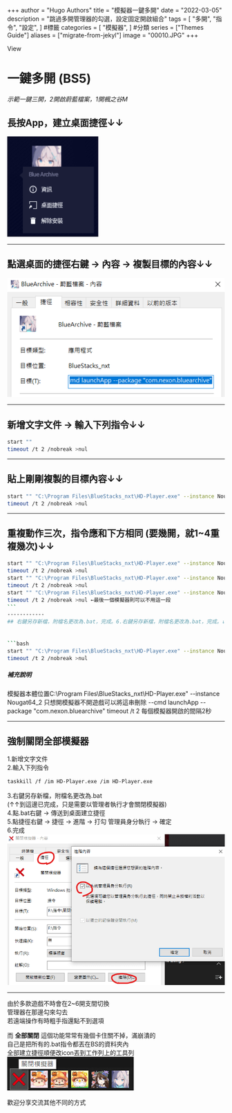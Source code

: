 +++
author = "Hugo Authors"
title = "模擬器一鍵多開"
date = "2022-03-05"
description = "跳過多開管理器的勾選，設定固定開啟組合"
tags = [
    "多開",
    "指令",
    "設定",
] #標籤
categories = [
    "模擬器",
] #分類
series = ["Themes Guide"]
aliases = ["migrate-from-jekyl"]
image = "00010.JPG"
+++
<!-- Global site tag (gtag.js) - Google Analytics -->
<script async src="https://www.googletagmanager.com/gtag/js?id=G-FNDM35MCGM"></script>
<script>
  window.dataLayer = window.dataLayer || [];
  function gtag(){dataLayer.push(arguments);}
  gtag('js', new Date());

  gtag('config', 'G-FNDM35MCGM');
</script>
View<span id="busuanzi_value_site_uv"></span>


# 一鍵多開 (BS5)

*示範一鍵三開，2開啟蔚藍檔案，1開楓之谷M*

## 長按App，建立桌面捷徑↓↓
![](00011.PNG)

------------


## 點選桌面的捷徑右鍵 → 內容 → 複製目標的內容↓↓
![](00012.PNG)

------------


## 新增文字文件 → 輸入下列指令↓↓
```bash
start ""
timeout /t 2 /nobreak >nul
```


------------


## 貼上剛剛複製的目標內容↓↓
```bash
start "" "C:\Program Files\BlueStacks_nxt\HD-Player.exe" --instance Nougat64  --cmd launchApp --package "com.nexon.bluearchive"
timeout /t 2 /nobreak >nul
```

------------


## 重複動作三次，指令應和下方相同 (要幾開，就1~4重複幾次)↓↓
```bash
start "" "C:\Program Files\BlueStacks_nxt\HD-Player.exe" --instance Nougat64  --cmd launchApp --package "com.nexon.bluearchive"
timeout /t 2 /nobreak >nul
start "" "C:\Program Files\BlueStacks_nxt\HD-Player.exe" --instance Nougat64_2  --cmd launchApp --package "com.nexon.bluearchive"
timeout /t 2 /nobreak >nul
start "" "C:\Program Files\BlueStacks_nxt\HD-Player.exe" --instance Nougat64_3  --cmd launchApp --package "com.nexon.maplem.global"
timeout /t 2 /nobreak >nul ←最後一個模擬器則可以不用這一段
```　
------------
## 右鍵另存新檔，附檔名更改為.bat，完成。6.右鍵另存新檔，附檔名更改為.bat，完成。↓↓


```bash
start "" "C:\Program Files\BlueStacks_nxt\HD-Player.exe" --instance Nougat64_2  --cmd launchApp --package "com.nexon.bluearchive"
timeout /t 2 /nobreak >nul

```
##### 補充說明
模擬器本體位置C:\Program Files\BlueStacks_nxt\HD-Player.exe" --instance Nougat64_2
只想開模擬器不開遊戲可以將這串刪除  --cmd launchApp --package "com.nexon.bluearchive"
timeout /t 2 每個模擬器開啟的間隔2秒

------------


## 強制關閉全部模擬器
 1.新增文字文件  
 2.輸入下列指令  
 ```bash
 taskkill /f /im HD-Player.exe /im HD-Player.exe
 ```
 3.右鍵另存新檔，附檔名更改為.bat  
 (↑↑到這邊已完成，只是需要以管理者執行才會關閉模擬器)  
 4.點.bat右鍵 → 傳送到桌面建立捷徑  
 5.點捷徑右鍵 → 捷徑 → 進階 → 打勾 管理員身分執行 → 確定  
 6.完成  
![](00013.PNG)

------------


由於多款遊戲不時會在2~6開支間切換  
管理器在那邊勾來勾去  
若遠端操作有時粗手指還點不到選項
    
而 __全部關閉__ 這個功能常常有幾個卡住關不掉，滿崩潰的  
自己是把所有的.bat指令都丟在BS的資料夾內  
全部建立捷徑順便改icon丟到工作列上的工具列  
![](00014.PNG)

歡迎分享交流其他不同的方式
